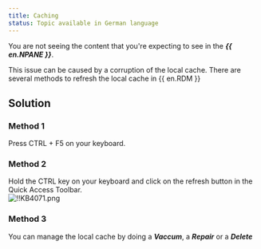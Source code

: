 ```yaml
---
title: Caching
status: Topic available in German language
---
```

You are not seeing the content that you're expecting to see in the ***{{ en.NPANE }}***.  

This issue can be caused by a corruption of the local cache. There are several methods to refresh the local cache in {{ en.RDM }}
## Solution
### Method 1
Press CTRL + F5 on your keyboard.
### Method 2
Hold the CTRL key on your keyboard and click on the refresh button in the Quick Access Toolbar.  
![!!KB4071.png](https://webdevolutions.azureedge.net/docs/en/kb/KB4071.png)
### Method 3
You can manage the local cache by doing a ***Vaccum***, a ***Repair*** or a ***Delete***
